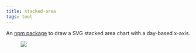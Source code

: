 ```yaml
---
title: stacked-area
tags: tool
---
```

An [npm package](https://www.npmjs.com/package/stacked-area) to draw a SVG stacked area chart with a day-based x-axis.

<figure>
<img src="/img/stacked-area/stacked-area.jpg" />
</figure>
